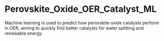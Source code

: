 # Perovskite_Oxide_OER_Catalyst_ML
Machine learning is used to predict how perovskite oxide catalysts perform in OER, aiming to quickly find better catalysts for water splitting and renewable energy.
